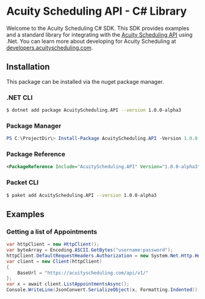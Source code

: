 # Acuity Scheduling API - C# Library

Welcome to the Acuity Scheduling C# SDK.  This SDK provides examples and a standard library for integrating with the [Acuity Scheduling API](https://acuityscheduling.com/) using .Net.  You can learn more about developing for Acuity Scheduling at [developers.acuityscheduling.com](https://developers.acuityscheduling.com/).

## Installation

This package can be installed via the nuget package manager.

### .NET CLI
```sh
$ dotnet add package AcuityScheduling.API --version 1.0.0-alpha3
```

### Package Manager
```powershell
PS C:\ProjectDir\> Install-Package AcuityScheduling.API -Version 1.0.0-alpha3
```
### Package Reference
```xml
<PackageReference Include="AcuityScheduling.API" Version="1.0.0-alpha3" />
```

### Packet CLI
```sh
$ paket add AcuityScheduling.API --version 1.0.0-alpha3
```

## Examples

### Getting a list of Appointments
```csharp
var httpClient = new HttpClient();
var byteArray = Encoding.ASCII.GetBytes("username:password");
httpClient.DefaultRequestHeaders.Authorization = new System.Net.Http.Headers.AuthenticationHeaderValue("Basic", Convert.ToBase64String(byteArray));
var client = new Client(httpClient)
{
    BaseUrl = "https://acuityscheduling.com/api/v1/"
};
var x = await client.ListAppointmentsAsync();
Console.WriteLine(JsonConvert.SerializeObject(x, Formatting.Indented));
```